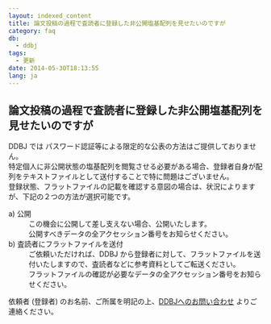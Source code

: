 ```yaml
---
layout: indexed_content
title: 論文投稿の過程で査読者に登録した非公開塩基配列を見せたいのですが
category: faq
db:
  - ddbj
tags: 
  - 更新
date: 2014-05-30T18:13:55
lang: ja
---
```


## 論文投稿の過程で査読者に登録した非公開塩基配列を見せたいのですが

<p>DDBJ では パスワード認証等による限定的な公表の方法はご提供しておりません。<br>特定個人に非公開状態の塩基配列を閲覧させる必要がある場合、登録者自身が配列をテキストファイルとして送付することで特に問題はございません。<br>登録状態、フラットファイルの記載を確認する意図の場合は、状況によりますが、下記の２つの方法が選択可能です。</p>
<dl> <dt> a) 公開</dt>
  <dd>この機会に公開して差し支えない場合、公開いたします。<br>公開すべきデータの全アクセッション番号をお知らせください。</dd><dt> b) 査読者にフラットファイルを送付</dt>
  <dd>ご依頼いただければ、DDBJ から登録者に対して、フラットファイルを送付いたしますので、査読者などに参考資料としてご転送ください。<br>フラットファイルの確認が必要なデータの全アクセッション番号をお知らせください。</dd>
</dl>
<p>依頼者 (登録者) のお名前、ご所属を明記の上、<a href="/contact.html#to-ddbj">DDBJへのお問い合わせ</a> よりご連絡ください。</p>